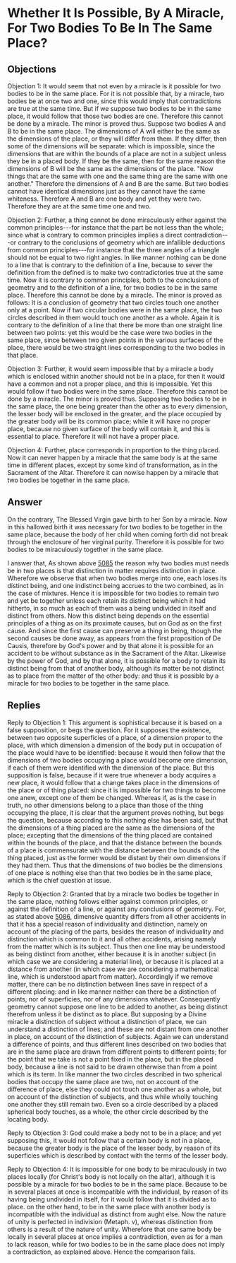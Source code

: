# Whether It Is Possible, By A Miracle, For Two Bodies To Be In The Same Place?

## Objections

Objection 1: It would seem that not even by a miracle is it possible for two bodies to be in the same place. For it is not possible that, by a miracle, two bodies be at once two and one, since this would imply that contradictions are true at the same time. But if we suppose two bodies to be in the same place, it would follow that those two bodies are one. Therefore this cannot be done by a miracle. The minor is proved thus. Suppose two bodies A and B to be in the same place. The dimensions of A will either be the same as the dimensions of the place, or they will differ from them. If they differ, then some of the dimensions will be separate: which is impossible, since the dimensions that are within the bounds of a place are not in a subject unless they be in a placed body. If they be the same, then for the same reason the dimensions of B will be the same as the dimensions of the place. "Now things that are the same with one and the same thing are the same with one another." Therefore the dimensions of A and B are the same. But two bodies cannot have identical dimensions just as they cannot have the same whiteness. Therefore A and B are one body and yet they were two. Therefore they are at the same time one and two.

Objection 2: Further, a thing cannot be done miraculously either against the common principles---for instance that the part be not less than the whole; since what is contrary to common principles implies a direct contradiction---or contrary to the conclusions of geometry which are infallible deductions from common principles---for instance that the three angles of a triangle should not be equal to two right angles. In like manner nothing can be done to a line that is contrary to the definition of a line, because to sever the definition from the defined is to make two contradictories true at the same time. Now it is contrary to common principles, both to the conclusions of geometry and to the definition of a line, for two bodies to be in the same place. Therefore this cannot be done by a miracle. The minor is proved as follows: It is a conclusion of geometry that two circles touch one another only at a point. Now if two circular bodies were in the same place, the two circles described in them would touch one another as a whole. Again it is contrary to the definition of a line that there be more than one straight line between two points: yet this would be the case were two bodies in the same place, since between two given points in the various surfaces of the place, there would be two straight lines corresponding to the two bodies in that place.

Objection 3: Further, it would seem impossible that by a miracle a body which is enclosed within another should not be in a place, for then it would have a common and not a proper place, and this is impossible. Yet this would follow if two bodies were in the same place. Therefore this cannot be done by a miracle. The minor is proved thus. Supposing two bodies to be in the same place, the one being greater than the other as to every dimension, the lesser body will be enclosed in the greater, and the place occupied by the greater body will be its common place; while it will have no proper place, because no given surface of the body will contain it, and this is essential to place. Therefore it will not have a proper place.

Objection 4: Further, place corresponds in proportion to the thing placed. Now it can never happen by a miracle that the same body is at the same time in different places, except by some kind of transformation, as in the Sacrament of the Altar. Therefore it can nowise happen by a miracle that two bodies be together in the same place.

## Answer

On the contrary, The Blessed Virgin gave birth to her Son by a miracle. Now in this hallowed birth it was necessary for two bodies to be together in the same place, because the body of her child when coming forth did not break through the enclosure of her virginal purity. Therefore it is possible for two bodies to be miraculously together in the same place.

I answer that, As shown above [5085](A[2]) the reason why two bodies must needs be in two places is that distinction in matter requires distinction in place. Wherefore we observe that when two bodies merge into one, each loses its distinct being, and one indistinct being accrues to the two combined, as in the case of mixtures. Hence it is impossible for two bodies to remain two and yet be together unless each retain its distinct being which it had hitherto, in so much as each of them was a being undivided in itself and distinct from others. Now this distinct being depends on the essential principles of a thing as on its proximate causes, but on God as on the first cause. And since the first cause can preserve a thing in being, though the second causes be done away, as appears from the first proposition of De Causis, therefore by God's power and by that alone it is possible for an accident to be without substance as in the Sacrament of the Altar. Likewise by the power of God, and by that alone, it is possible for a body to retain its distinct being from that of another body, although its matter be not distinct as to place from the matter of the other body: and thus it is possible by a miracle for two bodies to be together in the same place.

## Replies

Reply to Objection 1: This argument is sophistical because it is based on a false supposition, or begs the question. For it supposes the existence, between two opposite superficies of a place, of a dimension proper to the place, with which dimension a dimension of the body put in occupation of the place would have to be identified: because it would then follow that the dimensions of two bodies occupying a place would become one dimension, if each of them were identified with the dimension of the place. But this supposition is false, because if it were true whenever a body acquires a new place, it would follow that a change takes place in the dimensions of the place or of thing placed: since it is impossible for two things to become one anew, except one of them be changed. Whereas if, as is the case in truth, no other dimensions belong to a place than those of the thing occupying the place, it is clear that the argument proves nothing, but begs the question, because according to this nothing else has been said, but that the dimensions of a thing placed are the same as the dimensions of the place; excepting that the dimensions of the thing placed are contained within the bounds of the place, and that the distance between the bounds of a place is commensurate with the distance between the bounds of the thing placed, just as the former would be distant by their own dimensions if they had them. Thus that the dimensions of two bodies be the dimensions of one place is nothing else than that two bodies be in the same place, which is the chief question at issue.

Reply to Objection 2: Granted that by a miracle two bodies be together in the same place, nothing follows either against common principles, or against the definition of a line, or against any conclusions of geometry. For, as stated above [5086](A[2]), dimensive quantity differs from all other accidents in that it has a special reason of individuality and distinction, namely on account of the placing of the parts, besides the reason of individuality and distinction which is common to it and all other accidents, arising namely from the matter which is its subject. Thus then one line may be understood as being distinct from another, either because it is in another subject (in which case we are considering a material line), or because it is placed at a distance from another (in which case we are considering a mathematical line, which is understood apart from matter). Accordingly if we remove matter, there can be no distinction between lines save in respect of a different placing: and in like manner neither can there be a distinction of points, nor of superficies, nor of any dimensions whatever. Consequently geometry cannot suppose one line to be added to another, as being distinct therefrom unless it be distinct as to place. But supposing by a Divine miracle a distinction of subject without a distinction of place, we can understand a distinction of lines; and these are not distant from one another in place, on account of the distinction of subjects. Again we can understand a difference of points, and thus different lines described on two bodies that are in the same place are drawn from different points to different points; for the point that we take is not a point fixed in the place, but in the placed body, because a line is not said to be drawn otherwise than from a point which is its term. In like manner the two circles described in two spherical bodies that occupy the same place are two, not on account of the difference of place, else they could not touch one another as a whole, but on account of the distinction of subjects, and thus while wholly touching one another they still remain two. Even so a circle described by a placed spherical body touches, as a whole, the other circle described by the locating body.

Reply to Objection 3: God could make a body not to be in a place; and yet supposing this, it would not follow that a certain body is not in a place, because the greater body is the place of the lesser body, by reason of its superficies which is described by contact with the terms of the lesser body.

Reply to Objection 4: It is impossible for one body to be miraculously in two places locally (for Christ's body is not locally on the altar), although it is possible by a miracle for two bodies to be in the same place. Because to be in several places at once is incompatible with the individual, by reason of its having being undivided in itself, for it would follow that it is divided as to place. on the other hand, to be in the same place with another body is incompatible with the individual as distinct from aught else. Now the nature of unity is perfected in indivision (Metaph. v), whereas distinction from others is a result of the nature of unity. Wherefore that one same body be locally in several places at once implies a contradiction, even as for a man to lack reason, while for two bodies to be in the same place does not imply a contradiction, as explained above. Hence the comparison fails.